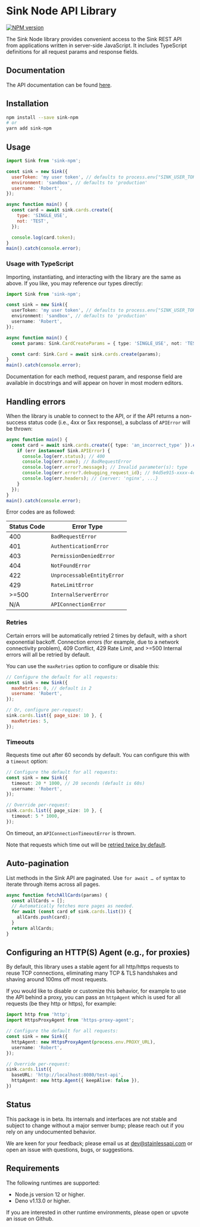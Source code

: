 # Sink Node API Library

[![NPM version](https://img.shields.io/npm/v/sink-npm.svg)](https://npmjs.org/package/sink-npm)

The Sink Node library provides convenient access to the Sink REST API from applications written in server-side JavaScript.
It includes TypeScript definitions for all request params and response fields.

## Documentation

The API documentation can be found [here](https://stainlessapi.com).

## Installation

```sh
npm install --save sink-npm
# or
yarn add sink-npm
```

## Usage

```js
import Sink from 'sink-npm';

const sink = new Sink({
  userToken: 'my user token', // defaults to process.env["SINK_USER_TOKEN"]
  environment: 'sandbox', // defaults to 'production'
  username: 'Robert',
});

async function main() {
  const card = await sink.cards.create({
    type: 'SINGLE_USE',
    not: 'TEST',
  });

  console.log(card.token);
}
main().catch(console.error);
```

### Usage with TypeScript

Importing, instantiating, and interacting with the library are the same as above.
If you like, you may reference our types directly:

```ts
import Sink from 'sink-npm';

const sink = new Sink({
  userToken: 'my user token', // defaults to process.env["SINK_USER_TOKEN"]
  environment: 'sandbox', // defaults to 'production'
  username: 'Robert',
});

async function main() {
  const params: Sink.CardCreateParams = { type: 'SINGLE_USE', not: 'TEST' };

  const card: Sink.Card = await sink.cards.create(params);
}
main().catch(console.error);
```

Documentation for each method, request param, and response field are available in docstrings and will appear on hover in most modern editors.

## Handling errors

When the library is unable to connect to the API,
or if the API returns a non-success status code (i.e., 4xx or 5xx response),
a subclass of `APIError` will be thrown:

```ts
async function main() {
  const card = await sink.cards.create({ type: 'an_incorrect_type' }).catch((err) => {
    if (err instanceof Sink.APIError) {
      console.log(err.status); // 400
      console.log(err.name); // BadRequestError
      console.log(err.error?.message); // Invalid parameter(s): type
      console.log(err.error?.debugging_request_id); // 94d5e915-xxxx-4cee-a4f5-2xd6ebd279ac
      console.log(err.headers); // {server: 'nginx', ...}
    }
  });
}
main().catch(console.error);
```

Error codes are as followed:

| Status Code | Error Type                 |
| ----------- | -------------------------- |
| 400         | `BadRequestError`          |
| 401         | `AuthenticationError`      |
| 403         | `PermissionDeniedError`    |
| 404         | `NotFoundError`            |
| 422         | `UnprocessableEntityError` |
| 429         | `RateLimitError`           |
| >=500       | `InternalServerError`      |
| N/A         | `APIConnectionError`       |

### Retries

Certain errors will be automatically retried 2 times by default, with a short exponential backoff.
Connection errors (for example, due to a network connectivity problem), 409 Conflict, 429 Rate Limit,
and >=500 Internal errors will all be retried by default.

You can use the `maxRetries` option to configure or disable this:

<!-- prettier-ignore -->
```js
// Configure the default for all requests:
const sink = new Sink({
  maxRetries: 0, // default is 2
  username: 'Robert',
});

// Or, configure per-request:
sink.cards.list({ page_size: 10 }, {
  maxRetries: 5,
});
```

### Timeouts

Requests time out after 60 seconds by default. You can configure this with a `timeout` option:

<!-- prettier-ignore -->
```ts
// Configure the default for all requests:
const sink = new Sink({
  timeout: 20 * 1000, // 20 seconds (default is 60s)
  username: 'Robert',
});

// Override per-request:
sink.cards.list({ page_size: 10 }, {
  timeout: 5 * 1000,
});
```

On timeout, an `APIConnectionTimeoutError` is thrown.

Note that requests which time out will be [retried twice by default](#retries).

## Auto-pagination

List methods in the Sink API are paginated.
Use `for await … of` syntax to iterate through items across all pages.

```js
async function fetchAllCards(params) {
  const allCards = [];
  // Automatically fetches more pages as needed.
  for await (const card of sink.cards.list()) {
    allCards.push(card);
  }
  return allCards;
}
```

## Configuring an HTTP(S) Agent (e.g., for proxies)

By default, this library uses a stable agent for all http/https requests to reuse TCP connections, eliminating many TCP & TLS handshakes and shaving around 100ms off most requests.

If you would like to disable or customize this behavior, for example to use the API behind a proxy, you can pass an `httpAgent` which is used for all requests (be they http or https), for example:

<!-- prettier-ignore -->
```ts
import http from 'http';
import HttpsProxyAgent from 'https-proxy-agent';

// Configure the default for all requests:
const sink = new Sink({
  httpAgent: new HttpsProxyAgent(process.env.PROXY_URL),
  username: 'Robert',
});

// Override per-request:
sink.cards.list({
  baseURL: 'http://localhost:8080/test-api',
  httpAgent: new http.Agent({ keepAlive: false }),
})
```

## Status

This package is in beta. Its internals and interfaces are not stable
and subject to change without a major semver bump;
please reach out if you rely on any undocumented behavior.

We are keen for your feedback; please email us at [dev@stainlessapi.com](mailto:dev@stainlessapi.com)
or open an issue with questions, bugs, or suggestions.

## Requirements

The following runtimes are supported:

- Node.js version 12 or higher.
- Deno v1.13.0 or higher.

If you are interested in other runtime environments, please open or upvote an issue on Github.
